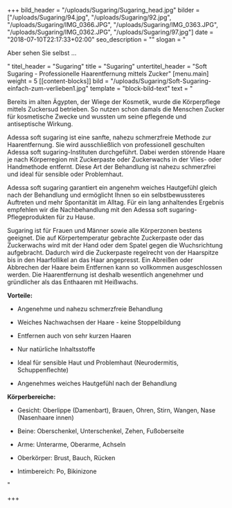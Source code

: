+++
bild_header = "/uploads/Sugaring/Sugaring_head.jpg"
bilder = ["/uploads/Sugaring/94.jpg", "/uploads/Sugaring/92.jpg", "/uploads/Sugaring/IMG_0366.JPG", "/uploads/Sugaring/IMG_0363.JPG", "/uploads/Sugaring/IMG_0362.JPG", "/uploads/Sugaring/97.jpg"]
date = "2018-07-10T22:17:33+02:00"
seo_description = ""
slogan = "<p>Aber sehen Sie selbst ...</p>"
titel_header = "Sugaring"
title = "Sugaring"
untertitel_header = "Soft Sugaring - Professionelle Haarentfernung mittels Zucker"
[menu.main]
weight = 5
[[content-blocks]]
bild = "/uploads/Sugaring/Soft-Sugaring-einfach-zum-verlieben1.jpg"
template = "block-bild-text"
text = "<p>Bereits im alten Ägypten, der Wiege der Kosmetik, wurde die Körperpflege mittels Zuckersud betrieben. So nutzen schon damals die Menschen Zucker für kosmetische Zwecke und wussten um seine pflegende und antiseptische Wirkung.</p><p>Adessa soft sugaring ist eine sanfte, nahezu schmerzfreie Methode zur Haarentfernung. Sie wird ausschließlich von professionell geschulten Adessa soft sugaring-Instituten durchgeführt. Dabei werden störende Haare je nach Körperregion mit Zuckerpaste oder Zuckerwachs in der Vlies- oder Handmethode entfernt. Diese Art der Behandlung ist nahezu schmerzfrei und ideal für sensible oder Problemhaut.</p><p>Adessa soft sugaring garantiert ein angenehm weiches Hautgefühl gleich nach der Behandlung und ermöglicht Ihnen so ein selbstbewussteres Auftreten und mehr Spontanität im Alltag. Für ein lang anhaltendes Ergebnis empfehlen wir die Nachbehandlung mit den Adessa soft sugaring-Pflegeprodukten für zu Hause.</p><p>Sugaring ist für Frauen und Männer sowie alle Körperzonen bestens geeignet. Die auf Körpertemperatur gebrachte Zuckerpaste oder das Zuckerwachs wird mit der Hand oder dem Spatel gegen die Wuchsrichtung aufgebracht. Dadurch wird die Zuckerpaste regelrecht von der Haarspitze bis in den Haarfollikel an das Haar angepresst. Ein Abreißen oder Abbrechen der Haare beim Entfernen kann so vollkommen ausgeschlossen werden. Die Haarentfernung ist deshalb wesentlich angenehmer und gründlicher als das Enthaaren mit Heißwachs.</p><p><strong>Vorteile:</strong></p><ul><li><p>Angenehme und nahezu schmerzfreie Behandlung</p></li><li><p>Weiches Nachwachsen der Haare - keine Stoppelbildung</p></li><li><p>Entfernen auch von sehr kurzen Haaren</p></li><li><p>Nur natürliche Inhaltsstoffe</p></li><li><p>Ideal für sensible Haut und Problemhaut (Neurodermitis, Schuppenflechte)</p></li><li><p>Angenehmes weiches Hautgefühl nach der Behandlung</p></li></ul><p><strong>Körperbereiche:</strong></p><ul><li><p>Gesicht: Oberlippe (Damenbart), Brauen, Ohren, Stirn, Wangen, Nase (Nasenhaare innen)</p></li><li><p>Beine: Oberschenkel, Unterschenkel, Zehen, Fußoberseite</p></li><li><p>Arme: Unterarme, Oberarme, Achseln</p></li><li><p>Oberkörper: Brust, Bauch, Rücken</p></li><li><p>Intimbereich: Po, Bikinizone</p></li></ul>"

+++
